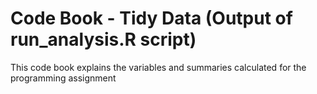 # Code Book - Tidy Data (Output of run_analysis.R script)
This code book explains the variables and summaries calculated for the programming assignment

